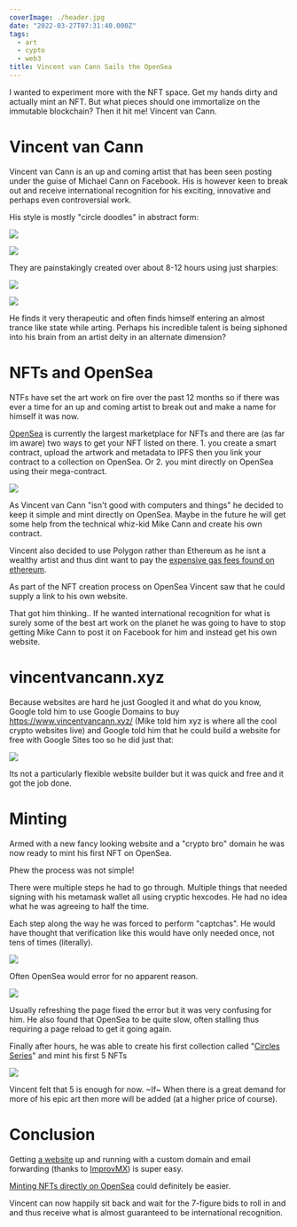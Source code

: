 ```yaml
---
coverImage: ./header.jpg
date: "2022-03-27T07:31:40.000Z"
tags:
  - art
  - cypto
  - web3
title: Vincent van Cann Sails the OpenSea
---
```


I wanted to experiment more with the NFT space. Get my hands dirty and actually mint an NFT. But what pieces should one immortalize on the immutable blockchain? Then it hit me! Vincent van Cann.

<!-- more -->

# Vincent van Cann

Vincent van Cann is an up and coming artist that has been seen posting under the guise of Michael Cann on Facebook. His is however keen to break out and receive international recognition for his exciting, innovative and perhaps even controversial work.

His style is mostly "circle doodles" in abstract form:

[![](./600x400.jpg)](./600x400.jpg)

[![](./wall-circles.jpg)](./wall-circles.jpg)

They are painstakingly created over about 8-12 hours using just sharpies:

[![](./sharpies.jpg)](./sharpies.jpg)

[![](./123.jpg)](./123.jpg)

He finds it very therapeutic and often finds himself entering an almost trance like state while arting. Perhaps his incredible talent is being siphoned into his brain from an artist deity in an alternate dimension?

# NFTs and OpenSea

NTFs have set the art work on fire over the past 12 months so if there was ever a time for an up and coming artist to break out and make a name for himself it was now.

[OpenSea](https://opensea.io/) is currently the largest marketplace for NFTs and there are (as far im aware) two ways to get your NFT listed on there. 1. you create a smart contract, upload the artwork and metadata to IPFS then you link your contract to a collection on OpenSea. Or 2. you mint directly on OpenSea using their mega-contract.

[![](./create-on-opensea.png)](./create-on-opensea.png)

As Vincent van Cann "isn't good with computers and things" he decided to keep it simple and mint directly on OpenSea. Maybe in the future he will get some help from the technical whiz-kid Mike Cann and create his own contract.

Vincent also decided to use Polygon rather than Ethereum as he isnt a wealthy artist and thus dint want to pay the [expensive gas fees found on ethereum](https://crypto.com/defi/dashboard/gas-fees).

As part of the NFT creation process on OpenSea Vincent saw that he could supply a link to his own website.

That got him thinking.. If he wanted international recognition for what is surely some of the best art work on the planet he was going to have to stop getting Mike Cann to post it on Facebook for him and instead get his own website.

# vincentvancann.xyz

Because websites are hard he just Googled it and what do you know, Google told him to use Google Domains to buy https://www.vincentvancann.xyz/ (Mike told him xyz is where all the cool crypto websites live) and Google told him that he could build a website for free with Google Sites too so he did just that:

[![](./google-sites.jpg)](./google-sites.jpg)

Its not a particularly flexible website builder but it was quick and free and it got the job done.

# Minting

Armed with a new fancy looking website and a "crypto bro" domain he was now ready to mint his first NFT on OpenSea.

Phew the process was not simple!

There were multiple steps he had to go through. Multiple things that needed signing with his metamask wallet all using cryptic hexcodes. He had no idea what he was agreeing to half the time.

Each step along the way he was forced to perform "captchas". He would have thought that verification like this would have only needed once, not tens of times (literally).

[![](./captcha.png)](./captcha.png)

Often OpenSea would error for no apparent reason.

[![](./error.png)](./error.png)

Usually refreshing the page fixed the error but it was very confusing for him. He also found that OpenSea to be quite slow, often stalling thus requiring a page reload to get it going again.

Finally after hours, he was able to create his first collection called "[Circles Series](https://opensea.io/collection/circles-series)" and mint his first 5 NFTs

[![](./circles-series.jpg)](./circles-series.jpg)

Vincent felt that 5 is enough for now. ~If~ When there is a great demand for more of his epic art then more will be added (at a higher price of course).

# Conclusion

Getting [a website](https://www.vincentvancann.xyz/) up and running with a custom domain and email forwarding (thanks to [ImprovMX](https://improvmx.com/)) is super easy.

[Minting NFTs directly on OpenSea](https://opensea.io/collection/circles-series) could definitely be easier.

Vincent can now happily sit back and wait for the 7-figure bids to roll in and and thus receive what is almost guaranteed to be international recognition.

